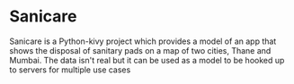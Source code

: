# Sanicare
Sanicare is a Python-kivy project which provides a model of an app that shows the disposal of sanitary pads on a map of two cities, Thane and Mumbai. The data isn't real but it can be used as a model to be hooked up to servers for multiple use cases

